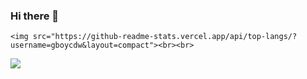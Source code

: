 ### Hi there 👋

	<img src="https://github-readme-stats.vercel.app/api/top-langs/?username=gboycdw&layout=compact"><br><br>
<img src="https://github-readme-stats.vercel.app/api?username=gboycdw&show_icons=true">
<!--
**gboycdw/gboycdw** is a ✨ _special_ ✨ repository because its `README.md` (this file) appears on your GitHub profile.

Here are some ideas to get you started:

- 🔭 I’m currently working on ...
- 🌱 I’m currently learning ...
- 👯 I’m looking to collaborate on ...
- 🤔 I’m looking for help with ...
- 💬 Ask me about ...
- 📫 How to reach me: ...
- 😄 Pronouns: ...
- ⚡ Fun fact: ...
-->
